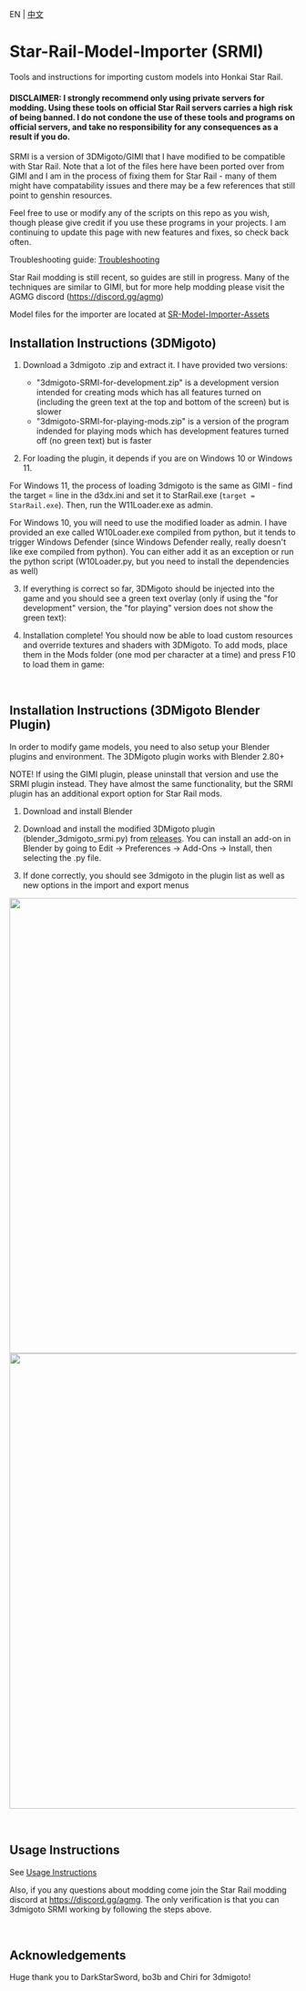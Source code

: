 EN | [中文](CN_README.md)

# Star-Rail-Model-Importer (SRMI)
Tools and instructions for importing custom models into Honkai Star Rail.

#### DISCLAIMER: I strongly recommend only using private servers for modding. Using these tools on official Star Rail servers carries a high risk of being banned. I do not condone the use of these tools and programs on official servers, and take no responsibility for any consequences as a result if you do. 

SRMI is a version of 3DMigoto/GIMI that I have modified to be compatible with Star Rail. Note that a lot of the files here have been ported over from GIMI and I am in the process of fixing them for Star Rail - many of them might have compatability issues and there may be a few references that still point to genshin resources.

 Feel free to use or modify any of the scripts on this repo as you wish, though please give credit if you use these programs in your projects. I am continuing to update this page with new features and fixes, so check back often.

Troubleshooting guide: [Troubleshooting](Guides/Troubleshooting.md)

Star Rail modding is still recent, so guides are still in progress. Many of the techniques are similar to GIMI, but for more help modding please visit the AGMG discord (https://discord.gg/agmg)

Model files for the importer are located at [SR-Model-Importer-Assets](https://github.com/SilentNightSound/SR-Model-Importer-Assets)

## Installation Instructions (3DMigoto)

1. Download a 3dmigoto .zip and extract it. I have provided two versions:
   - "3dmigoto-SRMI-for-development.zip" is a development version intended for creating mods which has all features turned on (including the green text at the top and bottom of the screen) but is slower
   - "3dmigoto-SRMI-for-playing-mods.zip" is a version of the program indended for playing mods which has development features turned off (no green text) but is faster

2. For loading the plugin, it depends if you are on Windows 10 or Windows 11.

For Windows 11, the process of loading 3dmigoto is the same as GIMI - find the target = line in the d3dx.ini and set it to StarRail.exe (`target = StarRail.exe`). Then, run the W11Loader.exe as admin.

For Windows 10, you will need to use the modified loader as admin. I have provided an exe called W10Loader.exe compiled from python, but it tends to trigger Windows Defender (since Windows Defender really, really doesn't like exe compiled from python). You can either add it as an exception or run the python script (W10Loader.py, but you need to install the dependencies as well)

3. If everything is correct so far, 3DMigoto should be injected into the game and you should see a green text overlay (only if using the "for development" version, the "for playing" version does not show the green text):

4. Installation complete! You should now be able to load custom resources and override textures and shaders with 3DMigoto. To add mods, place them in the Mods folder (one mod per character at a time) and press F10 to load them in game:


&nbsp;
## Installation Instructions (3DMigoto Blender Plugin)

In order to modify game models, you need to also setup your Blender plugins and environment. The 3DMigoto plugin works with Blender 2.80+

NOTE! If using the GIMI plugin, please uninstall that version and use the SRMI plugin instead. They have almost the same functionality, but the SRMI plugin has an additional export option for Star Rail mods.

1. Download and install Blender

2. Download and install the modified 3DMigoto plugin (blender_3dmigoto_srmi.py) from [releases](https://github.com/SilentNightSound/SR-Model-Importer/releases). You can install an add-on in Blender by going to Edit -> Preferences -> Add-Ons -> Install, then selecting the .py file. 

3. If done correctly, you should see 3dmigoto in the plugin list as well as new options in the import and export menus

<img src="https://user-images.githubusercontent.com/107697535/174328624-ccb14ded-57b2-4ac7-b0a0-0de118119174.png" width="800"/>

<img src="https://user-images.githubusercontent.com/107697535/174329025-981a1a9f-7c56-4f44-804b-1b0394b8bd33.png" width="800"/>

&nbsp;
## Usage Instructions

See [Usage Instructions](Guides/UsageInstructions.md)

Also, if you any questions about modding come join the Star Rail modding discord at https://discord.gg/agmg. The only verification is that you can 3dmigoto SRMI working by following the steps above.

&nbsp;
## Acknowledgements

Huge thank you to DarkStarSword, bo3b and Chiri for 3dmigoto!

